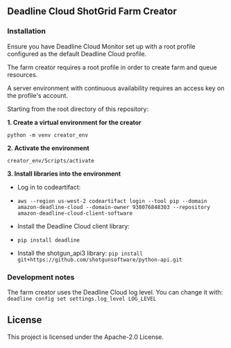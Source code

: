 ## Deadline Cloud ShotGrid Farm Creator

### Installation
Ensure you have Deadline Cloud Monitor set up with a root profile configured as the default Deadline Cloud profile.

The farm creator requires a root profile in order to create farm and queue resources.

A server environment with continuous availability requires an access key on the profile's account.

Starting from the root directory of this repository:

**1. Create a virtual environment for the creator**

  `python -m venv creator_env`

**2. Activate the environment**

  `creator_env/Scripts/activate`

**3. Install libraries into the environment**

  * Log in to codeartifact:
  * `aws --region us-west-2 codeartifact login --tool pip --domain amazon-deadline-cloud --domain-owner 938076848303 --repository amazon-deadline-cloud-client-software`
  * Install the Deadline Cloud client library:
  * `pip install deadline`
  
  * Install the shotgun_api3 library:
  `pip install git+https://github.com/shotgunsoftware/python-api.git`


### Development notes
The farm creator uses the Deadline Cloud log level. You can change it with:
`deadline config set settings.log_level LOG_LEVEL`

## License

This project is licensed under the Apache-2.0 License.
